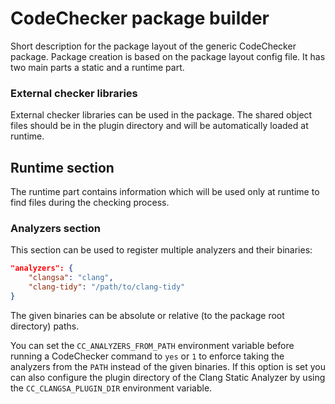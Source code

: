 # CodeChecker package builder

Short description for the package layout of the generic CodeChecker package.
Package creation is based on the package layout config file.
It has two main parts a static and a runtime part.

### External checker libraries
External checker libraries can be used in the package. The shared object files
should be in the plugin directory and will be automatically loaded at runtime.

## Runtime section
The runtime part contains information which will be used only at runtime
to find files during the checking process.

### Analyzers section
This section can be used to register multiple analyzers and their binaries:
```json
"analyzers": {
    "clangsa": "clang",
    "clang-tidy": "/path/to/clang-tidy"
}
```

The given binaries can be absolute or relative (to the package root directory)
paths.

You can set the `CC_ANALYZERS_FROM_PATH` environment variable before running a
CodeChecker command to `yes` or `1` to enforce taking the analyzers from the
`PATH` instead of the given binaries. If this option is set you can also
configure the plugin directory of the Clang Static Analyzer by using the
`CC_CLANGSA_PLUGIN_DIR` environment variable.
